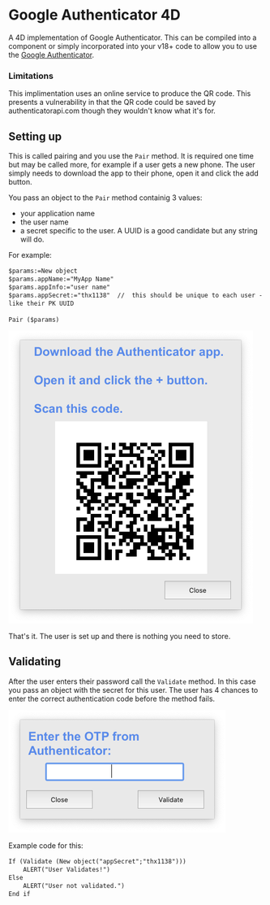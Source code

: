# Google Authenticator 4D
 A 4D implementation of Google Authenticator. This can be compiled into a component or simply incorporated into your v18+ code to allow you to use the [Google Authenticator](https://authenticatorapi.com/). 
 
 ### Limitations
 This implimentation uses an online service to produce the QR code. This presents a vulnerability in that the QR code could be saved by authenticatorapi.com though they wouldn't know what it's for.

## Setting up
This is called pairing and you use the `Pair` method. It is required one time but may be called more, for example if a user gets a new phone. The user simply needs to download the app to their phone, open it and click the add button. 

You pass an object to the `Pair` method containig 3 values: 
- your application name
- the user name
- a secret specific to the user. A UUID is a good candidate but any string will do. 

For example: 
```
$params:=New object
$params.appName:="MyApp Name"
$params.appInfo:="user name"
$params.appSecret:="thx1138"  //  this should be unique to each user - like their PK UUID

Pair ($params)
```
![Pair dlog](images/pair.png?raw=true "Pair Dialog")

That's it. The user is set up and there is nothing you need to store. 

## Validating
After the user enters their password call the `Validate` method. In this case you pass an object with the secret for this user. The user has 4 chances to enter the correct authentication code before the method fails. 

![Validate dlog](images/validate.png?raw=true "Validate Dialog")

Example code for this:
```
If (Validate (New object("appSecret";"thx1138")))
	ALERT("User Validates!")
Else 
	ALERT("User not validated.")
End if 
```
